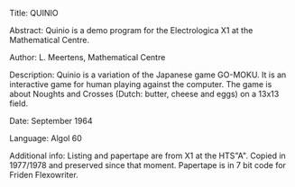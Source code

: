 Title:  QUINIO

Abstract:
	Quinio is a demo program for the Electrologica X1 at the Mathematical Centre.
  
Author:
	L. Meertens, Mathematical Centre
  
Description:
	Quinio is a variation of the Japanese game GO-MOKU. It is an interactive game for human playing against the computer.
  The game is about Noughts and Crosses (Dutch: butter, cheese and eggs) on a 13x13 field.
  
Date:
	September 1964
  
Language:
	Algol 60
  
Additional info:
	Listing and papertape are from X1 at the HTS"A". Copied in 1977/1978 and preserved since that moment.
  Papertape is in 7 bit code for Friden Flexowriter.

